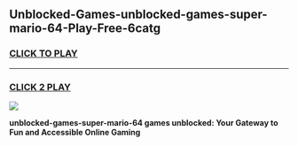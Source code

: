 
## Unblocked-Games-unblocked-games-super-mario-64-Play-Free-6catg
<h3>
<a href="https://premium76.site?title=unblocked-games-super-mario-64&ref=18A1">CLICK TO PLAY</a></h3>
<hr>

<h3>
<a href="https://premium76.site?title=unblocked-games-super-mario-64&ref=18A1">CLICK 2 PLAY</a>
  
</h3>

<a href="https://premium76.site?title=unblocked-games-super-mario-64&ref=18A1"><img src="https://clearcache.store/games.png"></a>


**unblocked-games-super-mario-64 games unblocked: Your Gateway to Fun and Accessible Online Gaming**
